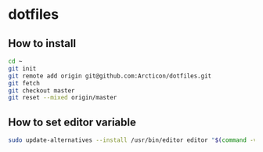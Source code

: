# dotfiles

## How to install
```bash
cd ~
git init
git remote add origin git@github.com:Arcticon/dotfiles.git
git fetch
git checkout master
git reset --mixed origin/master
```

## How to set editor variable
```bash
sudo update-alternatives --install /usr/bin/editor editor "$(command -v vim)" 100
```